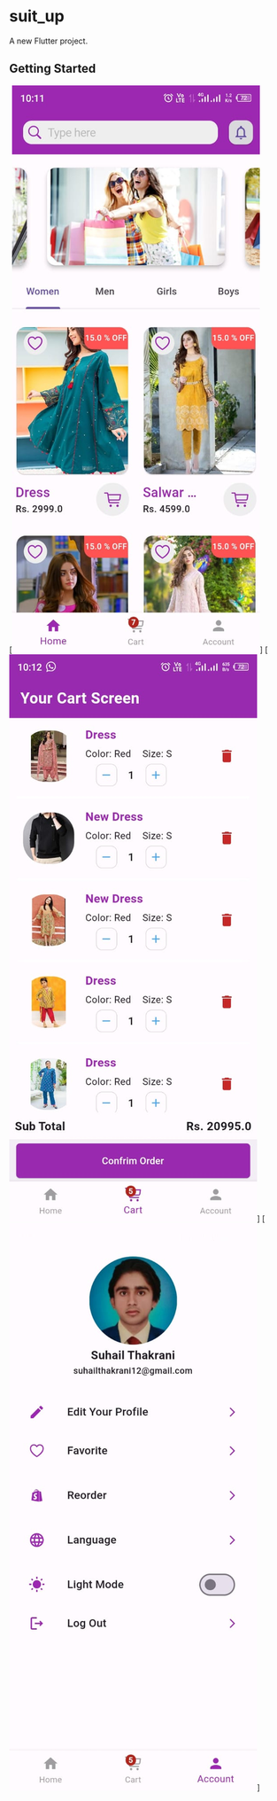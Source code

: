 # suit_up

A new Flutter project.

## Getting Started

[![perl dark](https://github.com/suhailthakrani/suit_up/blob/master/e2181f41-ed2d-4d94-8ee4-29c87218608c.jpg)]
[![perl dark](https://github.com/suhailthakrani/suit_up/blob/master/wb.jpg)]
[![perl dark](https://github.com/suhailthakrani/suit_up/blob/master/wc.jpg)]


